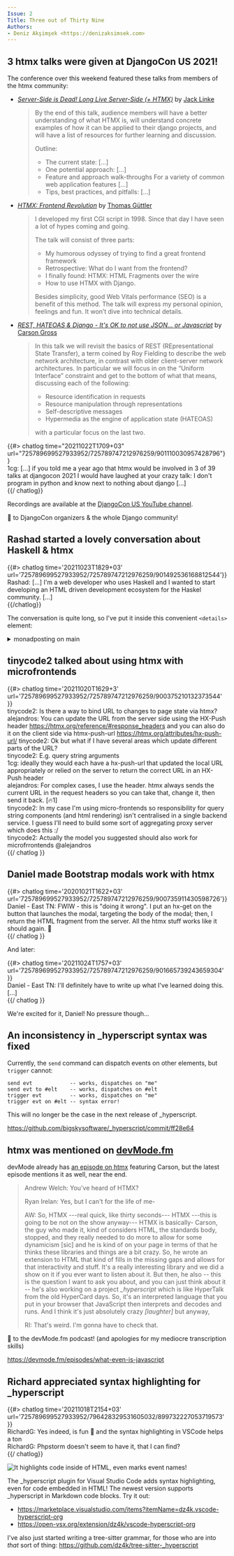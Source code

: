 ```yaml
---
Issue: 2
Title: Three out of Thirty Nine
Authors:
- Deniz Akşimşek <https://denizaksimsek.com>
---
```


## 3 htmx talks were given at DjangoCon US 2021!

The conference over this weekend featured these talks from members of the htmx
community:

-   [<cite>Server-Side is Dead! Long Live Server-Side (+ HTMX)</cite>][talk1] 
    by [Jack Linke]
    > By the end of this talk, audience members will have a better understanding
    > of what HTMX is, will understand concrete examples of how it can be 
    > applied to their django projects, and will have a list of resources for
    > further learning and discussion.
    >
    > Outline:
    > 
    >   - The current state: [...]
    >   - One potential approach: [...]
    >   - Feature and approach walk-throughs For a variety of common web application features [...]
    >   - Tips, best practices, and pitfalls: [...]

-   [<cite>HTMX: Frontend Revolution</cite>][talk2] by [Thomas Güttler]
    > I developed my first CGI script in 1998. Since that day I have seen a lot 
    > of hypes coming and going.
    > 
    > The talk will consist of three parts:
    >   - My humorous odyssey of trying to find a great frontend framework
    >   - Retrospective: What do I want from the frontend?
    >   - I finally found: HTMX: HTML Fragments over the wire
    >   -  How to use HTMX with Django.
    >
    > Besides simplicity, good Web Vitals performance (SEO) is a benefit of 
    > this method. The talk will express my personal opinion, feelings 
    > and fun. It won’t dive into technical details.

-   [<cite>REST, HATEOAS & Django - It's OK to not use JSON... or Javascript</cite>][talk3]
    by [Carson Gross]
    > In this talk we will revisit the basics of REST (REpresentational State 
    > Transfer), a term coined by Roy Fielding to describe the web network 
    > architecture, in contrast with older client-server network architectures. 
    > In particular we will focus in on the “Uniform Interface” constraint and
    > get to the bottom of what that means, discussing each of the following:
    >
    >   - Resource identification in requests
    >   - Resource manipulation through representations
    >   - Self-descriptive messages
    >   - Hypermedia as the engine of application state (HATEOAS)
    >
    > with a particular focus on the last two.

{{#> chatlog time="20211022T1709+03" url="725789699527933952/725789747212976259/901110030957428796"}}  
1cg: [...] if you told me a year ago that htmx would be involved in 3 of 39
  talks at djangocon 2021 I would have laughed at your crazy talk: I don't
  program in python and know next to nothing about django [...]  
{{/ chatlog}}

Recordings are available at the [DjangoCon US YouTube channel][].

💙 to DjangoCon organizers & the whole Django community!

[talk1]: https://www.youtube.com/watch?v=t98bKdeUHsU
[talk2]: https://www.youtube.com/watch?v=z0yPTv15Fjk
[talk3]: https://www.youtube.com/watch?v=L_UWY-zHlOA
[Jack Linke]: https://jacklinke.com
[Thomas Güttler]: https://twitter.com/guettli
[Carson Gross]: https://twitter.com/htmx_org
[DjangoCon US YouTube channel]: https://www.youtube.com/djangoconus


## Rashad started a lovely conversation about Haskell & htmx

{{#> chatlog time='20211023T1829+03' url='725789699527933952/725789747212976259/901492536168812544'}}  
Rashad: [...] I'm a web developer who uses Haskell and I wanted to start
  developing an HTML driven development ecosystem for the Haskel
  community. [...]  
{{/chatlog}}

The conversation is quite long, so I've put it inside this convenient `<details>`
element:

<details><summary>monadposting on main</summary>

{{#> chatlog time='20211023T1829+03' url='725789699527933952/725789747212976259/901492536168812544'}}  
Rashad: Okay very understandable. Low coupling is always nice. I ask the
  question because I'm a web developer who uses Haskell and I wanted to start
  developing an HTML driven development ecosystem for the Haskell community. I
  believe no programming community dislikes JavaScript more than the Haskell
  community, so Haskellers would love to use HTMX since it would allow them to
  stay in "Haskell world" as much as possible. We don't have anything like
  Livewire, LiveView, etc. so I was wondering if would even worth it to
  implement if HTMX exists. I myself have been using it in some small Haskell
  projects, one of them being a project actually used by a trucking company, and
  it has been an amazing experience. I'm using a library, which I plan on
  releasing soon along with a blog post for using HTMX+Haskell, that allows you
  to use HTMX attributes in a Haskell DSL called lucid.
  https://chrisdone.com/posts/lucid2/ has examples of what lucid looks like if
  you're interested. Interestingly, HTML is a monad!!  
Rashad: On top of that library, I'm also working on one that defines each HTMX
  attribute as a plain ol' algebraic data type and essentially allows me to
  check at compile time that the HTMX attribute values I'm using are
  syntactically correct. This is cool to me since we value type safety. Anyways,
  I think HTMX+Haskell is an awesome combo and I plan on writing a lot soon
  about the combination and would love to share here and with the rest of the
  Haskell community because a lot of my brothers and sisters in Haskell land
  still aren't really familiar with it.  
devsimplicity: [Re. Rashad: On top of that library...] That's pretty cool. It
  would probably be more attractive to haskellers if htmx is written in
  something like PureScript, but it's worth giving it a try. Good luck with
  your project.  
1cg: [Re. Rashad: Okay very understandable...] absolutely awesome  
1cg: I often think of hypermedia as a functional transform of the DOM  
1cg: if htmx makes programming for the web in Haskell more enjoyable, that'd be
  alright 🙂  
1cg: Haskell and lisp: two programming languages I will never use but would love
  to help out  
Rashad: [Re. devsimplicity: That's pretty cool...] PureScript is a frontend
  language that compiles to JavaScript, so HTMX in PureScript would kind of
  defeat the purpose. You can use PureScript on the backend though. PureScript
  -> Node.js, but for the backend, Haskell is better unless you use PureScript
  for your frontend and want full-stack PureScript.  
devsimplicity: No, you misunderstood me. I was referring to the fact that
  haskellers don't like JS code (i.e. debugging or contributing to the
  underlying lib). PureScript kind of helps with that.  
Rashad: Oh yes my bad. I see exactly what you mean. Yeah if HTMX itself was
  written in PureScript, yeah that would be more attractive to Haskell
  developers. You are very correct.  
Deniz Akşimşek: we can only write htmx in one language, and javascript is the
  most commonly known one  
Deniz Akşimşek: if it was rewritten in another language it would probably be
  typescript  
Rashad: Yeah, no need to write it in PureScript haha At the end of the day it
  doesn't really matter from the user's perspective. PureScript tends to
  generate pretty inefficient JavaScript code, so performance and the size of
  HTMX would take a hit.  
{{/chatlog}}

</details>


## tinycode2 talked about using htmx with microfrontends

{{#> chatlog time='20211020T1629+3' url='725789699527933952/725789747212976259/900375210132373544' }}  
tinycode2: Is there a way to bind URL to changes to page state via htmx?  
alejandros: You can update the URL from the server side using the HX-Push
  header <https://htmx.org/reference/#response_headers> and you can also do it
  on the client side via htmx-push-url <https://htmx.org/attributes/hx-push-url/>
tinycode2: Ok but what if I have several areas which update different parts of
  the URL?  
tinycode2: E.g. query string arguments  
1cg: ideally they would each have a hx-push-url that updated the local URL
  appropriately or relied on the server to return the correct URL in an HX-Push
  header  
alejandros: For complex cases, I use the header. htmx always sends the current
  URL in the request headers so you can take that, change it, then send it
  back. [🔥1]  
tinycode2: In my case I'm using micro-frontends so responsibility for query
  string components (and html rendering) isn't centralised in a single backend
  service. I guess I'll need to build some sort of aggregating proxy server
  which does this :/  
tinycode2:  Actually the model you suggested should also work for
  microfrrontends @alejandros  
{{/ chatlog }}


## Daniel made Bootstrap modals work with htmx

{{#> chatlog time='20201021T1622+03' url='725789699527933952/725789747212976259/900735911430598726'}}  
Daniel - East TN: FWIW - this is "doing it wrong". I put an hx-get on the
  button that launches the modal, targeting the body of the modal; then, I
  return the HTML fragment from the server. All the htmx stuff works like it
  should again. 🙂  
{{/  chatlog }}

And later:

{{#> chatlog time='20211024T1757+03' url='725789699527933952/725789747212976259/901665739243659304' }}  
Daniel - East TN: I'll definitely have to write up what I've learned doing this.
  [...]  
{{/ chatlog }}

We're excited for it, Daniel! No pressure though...


## An inconsistency in _hyperscript syntax was fixed

Currently, the `send` command can dispatch events on other elements, but 
`trigger` cannot:

  ~~~ hyperscript
  send evt            -- works, dispatches on "me"
  send evt to #elt    -- works, dispatches on #elt
  trigger evt         -- works, dispatches on "me"
  trigger evt on #elt -- syntax error!
  ~~~

This will no longer be the case in the next release of _hyperscript.

<https://github.com/bigskysoftware/_hyperscript/commit/ff28e64>



## htmx was mentioned on [devMode.fm]

devMode already has [an episode on htmx] featuring Carson, but the latest 
episode mentions it as well, near the end.

> Andrew Welch: You've heard of HTMX?
>
> Ryan Irelan: Yes, but I can't for the life of me-
>
> AW: So, HTMX ---real quick, like thirty seconds--- HTMX ---this is going to be
> not on the show anyway--- HTMX is basically- Carson, the guy who made it, kind
> of considers HTML, the standards body, stopped, and they really needed to do 
> more to allow for some dynamicism [sic] and he is kind of on your page in 
> terms of that he thinks these libraries and things are a bit crazy. So, he
> wrote an extension to HTML that kind of fills in the missing gaps and allows 
> for that interactivity and stuff. It's a really interesting library and we did
> a show on it if you ever want to listen about it. But then, he also -- this is
> the question I want to ask you about, and you can just think about it -- he's
> also working on a project _\_hyperscript_ which is like HyperTalk from the old
> HyperCard days. So, it's an interpreted language that you put in your browser
> that JavaScript then interprets and decodes and runs. And I think it's just 
> absolutely crazy <i>[laughter]</i> but anyway, 
> 
> RI: That's weird. I'm gonna have to check that.

💙 to the devMode.fm podcast! (and apologies for my mediocre transcription 
skills)

<https://devmode.fm/episodes/what-even-is-javascript>

[devMode.fm]: https://devmode.fm/
[an episode on htmx]: https://devmode.fm/episodes/dynamic-html-with-htmx


## Richard appreciated syntax highlighting for _hyperscript

{{#> chatlog time='20211018T2154+03' url='725789699527933952/796428329531605032/899732227053719573' }}  
RichardG: Yes indeed, is fun 🙂 and the syntax highlighting in VSCode helps a
  ton  
RichardG: Phpstorm doesn't seem to have it, that I can find?  
{{/ chatlog}}

![It highlights code inside of HTML, even marks event names!
](/assets/2021-10-24/vscode-hyperscript.png)

The _hyperscript plugin for Visual Studio Code adds syntax highlighting, even
for code embedded in HTML! The newest version supports _hyperscript in Markdown
code blocks. Try it out:

  - <https://marketplace.visualstudio.com/items?itemName=dz4k.vscode-hyperscript-org>
  - <https://open-vsx.org/extension/dz4k/vscode-hyperscript-org>

I've also just started writing a tree-sitter grammar, for those who are into
_that_ sort of thing: <https://github.com/dz4k/tree-sitter-_hyperscript>  
